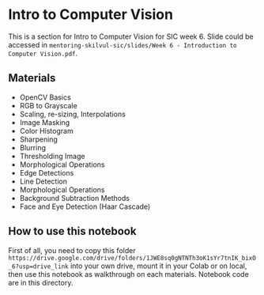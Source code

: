 # Intro to Computer Vision

This is a section for Intro to Computer Vision for SIC week 6. Slide could be accessed in `mentoring-skilvul-sic/slides/Week 6 - Introduction to Computer Vision.pdf`.

## Materials

- OpenCV Basics
- RGB to Grayscale
- Scaling, re-sizing, Interpolations
- Image Masking
- Color Histogram
- Sharpening
- Blurring
- Thresholding Image
- Morphological Operations
- Edge Detections
- Line Detection
- Morphological Operations
- Background Subtraction Methods
- Face and Eye Detection (Haar Cascade)

## How to use this notebook

First of all, you need to copy this folder `https://drive.google.com/drive/folders/1JWE8sq0gNTNTh3oK1sYr7tnIK_bixO_6?usp=drive_link` into your own drive, mount it in your Colab or on local, then use this notebook as walkthrough on each materials. Notebook code are in this directory.
